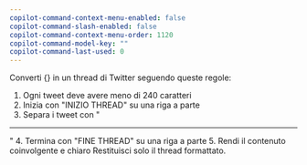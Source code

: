 ```yaml
---
copilot-command-context-menu-enabled: false
copilot-command-slash-enabled: false
copilot-command-context-menu-order: 1120
copilot-command-model-key: ""
copilot-command-last-used: 0
---
```

Converti {} in un thread di Twitter seguendo queste regole:
1. Ogni tweet deve avere meno di 240 caratteri
2. Inizia con "INIZIO THREAD" su una riga a parte
3. Separa i tweet con "

---

"
4. Termina con "FINE THREAD" su una riga a parte
5. Rendi il contenuto coinvolgente e chiaro
Restituisci solo il thread formattato.
